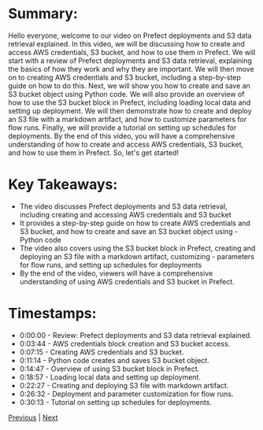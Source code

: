 # Summary:

Hello everyone, welcome to our video on Prefect deployments and S3 data retrieval explained. In this video, we will be discussing how to create and access AWS credentials, S3 bucket, and how to use them in Prefect. We will start with a review of Prefect deployments and S3 data retrieval, explaining the basics of how they work and why they are important. We will then move on to creating AWS credentials and S3 bucket, including a step-by-step guide on how to do this. Next, we will show you how to create and save an S3 bucket object using Python code. We will also provide an overview of how to use the S3 bucket block in Prefect, including loading local data and setting up deployment. We will then demonstrate how to create and deploy an S3 file with a markdown artifact, and how to customize parameters for flow runs. Finally, we will provide a tutorial on setting up schedules for deployments. By the end of this video, you will have a comprehensive understanding of how to create and access AWS credentials, S3 bucket, and how to use them in Prefect. So, let's get started!

# Key Takeaways:

- The video discusses Prefect deployments and S3 data retrieval, including creating and accessing AWS credentials and S3 bucket
- It provides a step-by-step guide on how to create AWS credentials and S3 bucket, and how to create and save an S3 bucket object using - Python code
- The video also covers using the S3 bucket block in Prefect, creating and deploying an S3 file with a markdown artifact, customizing - parameters for flow runs, and setting up schedules for deployments
- By the end of the video, viewers will have a comprehensive understanding of using AWS credentials and S3 bucket in Prefect.

# Timestamps:

- 0:00:00 - Review: Prefect deployments and S3 data retrieval explained.
- 0:03:44 - AWS credentials block creation and S3 bucket access.
- 0:07:15 - Creating AWS credentials and S3 bucket.
- 0:11:14 - Python code creates and saves S3 bucket object.
- 0:14:47 - Overview of using S3 bucket block in Prefect.
- 0:18:57 - Loading local data and setting up deployment.
- 0:22:27 - Creating and deploying S3 file with markdown artifact.
- 0:26:32 - Deployment and parameter customization for flow runs.
- 0:30:13 - Tutorial on setting up schedules for deployments.

[Previous](3.4%20Deploying%20Your%20Workflow.md) | [Next](3.6%20Prefect%20Cloud.md)